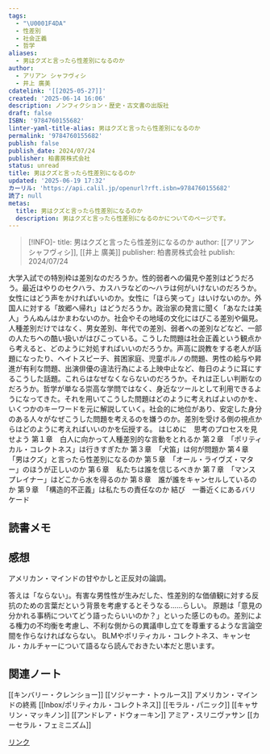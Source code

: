 ```yaml
---
tags:
  - "\U0001F4DA"
  - 性差別
  - 社会正義
  - 哲学
aliases:
  - 男はクズと言ったら性差別になるのか
author:
  - アリアン シャフヴィシ
  - 井上 廣美
cdatelink: '[[2025-05-27]]'
created: '2025-06-14 16:06'
description: ノンフィクション・歴史・古文書の出版社
draft: false
ISBN: '9784760155682'
linter-yaml-title-alias: 男はクズと言ったら性差別になるのか
permalink: '9784760155682'
publish: false
publish_date: 2024/07/24
publisher: 柏書房株式会社
status: unread
title: 男はクズと言ったら性差別になるのか
updated: '2025-06-19 17:32'
カーリル: 'https://api.calil.jp/openurl?rft.isbn=9784760155682'
読了: null
metas:
  title: 男はクズと言ったら性差別になるのか
  description: 男はクズと言ったら性差別になるのかについてのページです。
---
```

>[!INFO]-
>title: 男はクズと言ったら性差別になるのか
>author: [[アリアン シャフヴィシ]], [[井上 廣美]]
>publisher: 柏書房株式会社
>publish: 2024/07/24

大学入試での特別枠は差別なのだろうか。性的弱者への偏見や差別はどうだろう。最近はやりのセクハラ、カスハラなどの～ハラは何がいけないのだろうか。女性にはどう声をかければいいのか。女性に「ほら笑って」はいけないのか。外国人に対する「故郷へ帰れ」はどうだろうか。政治家の発言に聞く「あなたは美人」うんぬんはかまわないのか。社会やその地域の文化にはびこる差別や偏見。人種差別だけではなく、男女差別、年代での差別、弱者への差別などなど、一部の人たちへの酷い扱いがはびこっている。こうした問題は社会正義という観点から考えると、どのように対処すればいいのだろうか。声高に説教をする老人が話題になったり、ヘイトスピーチ、貧困家庭、児童ポルノの問題、男性の給与や昇進が有利な問題、出演俳優の違法行為による上映中止など、毎日のように耳にするこうした話題。これらはなぜなくならないのだろうか。それは正しい判断なのだろうか。哲学が単なる崇高な学問ではなく、身近なツールとして利用できるようになってきた。それを用いてこうした問題はどのように考えればよいのかを、いくつかのキーワードを元に解説していく。社会的に地位があり、安定した身分のある人々がなぜこうした問題を考えるのを嫌うのか。差別を受ける側の視点からはどのように考えればいいのかを伝授する。
はじめに　思考のプロセスを見せよう
第１章　白人に向かって人種差別的な言動をとれるか
第２章　「ポリティカル・コレクトネス」は行きすぎたか
第３章　「犬笛」は何が問題か
第４章　「男はクズ」と言ったら性差別になるのか
第５章　「オール・ライヴズ・マター」のほうが正しいのか
第６章　私たちは誰を信じるべきか
第７章　「マンスプレイナー」はどこから水を得るのか
第８章　誰が誰をキャンセルしているのか
第９章　「構造的不正義」は私たちの責任なのか
結び　一番近くにあるバリケード

## 読書メモ
## 感想
アメリカン・マインドの甘やかしと正反対の論調。

答えは「ならない」。有害な男性性が生みだした、性差別的な価値観に対する反抗のための言葉だという背景を考慮するとそうなる……らしい。
原題は「意見の分かれる事柄についてどう語ったらいいのか？」といった感じのもの。差別による権力の不均衡を考慮し、不利な側からの異議申し立てを尊重するような言論空間を作らなければならない。
BLMやポリティカル・コレクトネス、キャンセル・カルチャーについて語るなら読んでおきたい本だと思います。

## 関連ノート
[[キンバリー・クレンショー]]
[[ソジャーナ・トゥルース]]
アメリカン・マインドの終焉
[[Inbox/ポリティカル・コレクトネス]]
[[モラル・パニック]]
[[キャサリン・マッキノン]]
[[アンドレア・ドウォーキン]]
アミア・スリニヴァサン
[[カーセラル・フェミニズム]]

<a href="https://asadaame5121.net/9784760155682" class="u-url">リンク</a>
